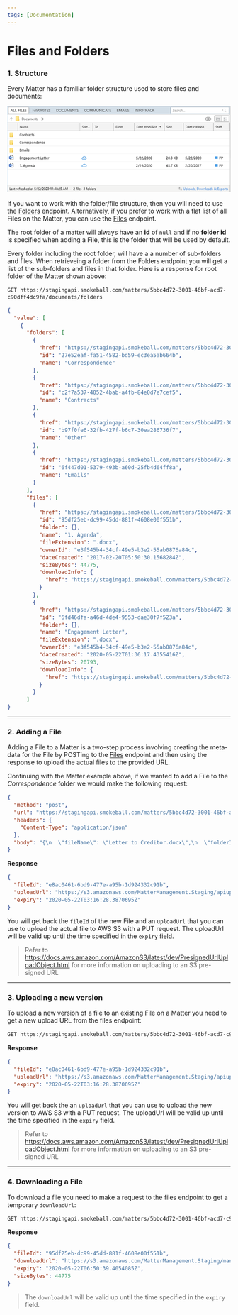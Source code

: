 ```yaml
---
tags: [Documentation]
---
```


# Files and Folders

### 1. Structure

Every Matter has a familiar folder structure used to store files and documents:

![Folders and Files](/assets/images/filesandfolders2.png)

If you want to work with the folder/file structure, then you will need to use the [Folders](../../reference/swagger.json/paths/~1matters~1{matterId}~1documents~1folders/get) endpoint.
Alternatively, if you prefer to work with a flat list of all Files on the Matter, you can use the [Files](../../reference/swagger.json/paths/~1matters~1{matterId}~1documents~1files/get) endpoint.

The root folder of a matter will always have an **id** of `null` and if no **folder id** is specified when adding a File, this is the folder that will be used by default.

Every folder including the root folder, will have a a number of sub-folders and files. When retrieveing a folder from the Folders endpoint you will get a list of the sub-folders and files in that folder. Here is a response for root folder of the Matter shown above:

```http
GET https://stagingapi.smokeball.com/matters/5bbc4d72-3001-46bf-acd7-c90dff4dc9fa/documents/folders
```

```json
{
  "value": [
    {
      "folders": [
        {
          "href": "https://stagingapi.smokeball.com/matters/5bbc4d72-3001-46bf-acd7-c90dff4dc9fa/documents/folders/27e52eaf-fa51-4582-bd59-ec3ea5ab664b",
          "id": "27e52eaf-fa51-4582-bd59-ec3ea5ab664b",
          "name": "Correspondence"
        },
        {
          "href": "https://stagingapi.smokeball.com/matters/5bbc4d72-3001-46bf-acd7-c90dff4dc9fa/documents/folders/c2f7a537-4052-4bab-a4fb-84e0d7e7cef5",
          "id": "c2f7a537-4052-4bab-a4fb-84e0d7e7cef5",
          "name": "Contracts"
        },
        {
          "href": "https://stagingapi.smokeball.com/matters/5bbc4d72-3001-46bf-acd7-c90dff4dc9fa/documents/folders/b97f0fe6-32fb-427f-b6c7-30ea286736f7",
          "id": "b97f0fe6-32fb-427f-b6c7-30ea286736f7",
          "name": "Other"
        },
        {
          "href": "https://stagingapi.smokeball.com/matters/5bbc4d72-3001-46bf-acd7-c90dff4dc9fa/documents/folders/6f447d01-5379-493b-a60d-25fb4d64ff8a",
          "id": "6f447d01-5379-493b-a60d-25fb4d64ff8a",
          "name": "Emails"
        }
      ],
      "files": [
        {
          "href": "https://stagingapi.smokeball.com/matters/5bbc4d72-3001-46bf-acd7-c90dff4dc9fa/documents/files/95df25eb-dc99-45dd-881f-4608e00f551b",
          "id": "95df25eb-dc99-45dd-881f-4608e00f551b",
          "folder": {},
          "name": "1. Agenda",
          "fileExtension": ".docx",
          "ownerId": "e3f545b4-34cf-49e5-b3e2-55ab0876a84c",
          "dateCreated": "2017-02-20T05:50:30.1568284Z",
          "sizeBytes": 44775,
          "downloadInfo": {
            "href": "https://stagingapi.smokeball.com/matters/5bbc4d72-3001-46bf-acd7-c90dff4dc9fa/documents/files/95df25eb-dc99-45dd-881f-4608e00f551b/download"
          }
        },
        {
          "href": "https://stagingapi.smokeball.com/matters/5bbc4d72-3001-46bf-acd7-c90dff4dc9fa/documents/files/6fd46dfa-a46d-4de4-9553-dae30f7f523a",
          "id": "6fd46dfa-a46d-4de4-9553-dae30f7f523a",
          "folder": {},
          "name": "Engagement Letter",
          "fileExtension": ".docx",
          "ownerId": "e3f545b4-34cf-49e5-b3e2-55ab0876a84c",
          "dateCreated": "2020-05-22T01:36:17.4355416Z",
          "sizeBytes": 20793,
          "downloadInfo": {
            "href": "https://stagingapi.smokeball.com/matters/5bbc4d72-3001-46bf-acd7-c90dff4dc9fa/documents/files/6fd46dfa-a46d-4de4-9553-dae30f7f523a/download"
          }
        }
      ]
}
```

---

### 2. Adding a File

Adding a File to a Matter is a two-step process involving creating the meta-data for the File by POSTing to the [Files](../../reference/swagger.json/paths/~1matters~1{matterId}~1documents~1files/post) endpoint and then using the response to upload the actual files to the provided URL.

Continuing with the Matter example above, if we wanted to add a File to the _Correspondence_ folder we would make the following request:

```json http
{
  "method": "post",
  "url": "https://stagingapi.smokeball.com/matters/5bbc4d72-3001-46bf-acd7-c90dff4dc9fa/documents/files",
  "headers": {
    "Content-Type": "application/json"
  },
  "body": "{\n  \"fileName\": \"Letter to Creditor.docx\",\n  \"folderId\": \"27e52eaf-fa51-4582-bd59-ec3ea5ab664b\",\n  //\"dateCreated\": if not specified, the current datetime will be used\n}"
}
```

**Response**
``` json
{
  "fileId": "e8ac0461-6bd9-477e-a95b-1d924332c91b",
  "uploadUrl": "https://s3.amazonaws.com/MatterManagement.Staging/apiuploads/ODUyOGQwNjMtMjY2My00MWMwLTk0ZjQtN2JhMzNlYTRhNmQ0fGUzZjU0NWI0LTM0Y2YtNDllNS1iM2UyLTU1YWIwODc2YTg0Y3w1YmJjNGQ3Mi0zMDAxLTQ2YmYtYWNkNy1jOTBkZmY0ZGM5ZmF8MjdlNTJlYWYtZmE1MS00NTgyLWJkNTktZWMzZWE1YWI2NjRifGU4YWMwNDYxLTZiZDktNDc3ZS1hOTViLTFkOTI0MzMyYzkxYnxMZXR0ZXIgdG8gQ3JlZGl0b3IuZG9jeHw%3D?AWSAccessKeyId=ASIA364TCXVMR4RXEVO5&Expires=1590117388&x-amz-security-token=IQoJb3JpZ2luX2VjEOL%2F%2F%2F%2F%2F%2F%2F%2F%2F%2FwEaCXVzLWVhc3QtMSJHMEUCIFTtWItZ%2Bdjveha7XuP4a05FCTqJmEs0G4VawxdRSaQ1AiEAvi%2FCGd0kyF%2FdDugSrNbl1sMPWSOIgtD%2B4jEAHP3BPnAq3wEIOxAAGgw4MjIyNTc4MjcxNjEiDDEkwjUUF2iV7yoZVCq8AeptjefBs2u6Wn2hFiAdoPw%2F9rGsXkXGfsbyPCDKeJP2yBzpNLGsPiKZkrvrJNNY5t8eViRNqSw69qt2qH4I50Q3O5iwg8kYguCZmFRJ6Gu4g89Og5kdX5FfISdzzoz4zRyVqHUg8j1RkXvaw6o6hpBGjwyLZL24dKqtRvgylLY4faQixoZ2hWYRkT87cuxwj2BOTTt6SNpKze0Atqh6QOV2LokwpIiQo1%2Bd5Ua0nC0Xl39P4pej17W43bDmMOzUnPYFOuABSZPF2G1tnIhP%2BuLtK9HvMobUUPk5cFLcKN5QxIW2hjwlwTZF3IPsvUOVq0AO0UnJd%2By4NdfwCcpm2fUulDFl8y5wKh3%2B0BifQDfsclANHL4Bb6na0Qpp8076HWiN6kbj7HRFNW4mTtsga%2BhK4kYHwAVhS6JR9bm46bz%2FsylzvuhLnIR1eG%2BUpZLJos6LJONIn9MNK78CXY6HJxaDLaewoQ3tAhU8CF%2F6mT3Oel2ZXeY40wm3xh2aqZS%2F9nze94RpJr%2Bf2U%2FHPH8tkB8tsAjflFIA4rGX%2B0BEfqJEWWalQVo%3D&Signature=sQ%2BUezLoeweLtLhyCDK%2Fy1a6naY%3D",
  "expiry": "2020-05-22T03:16:28.3870695Z"
}
```

You will get back the `fileId` of the new File and an `uploadUrl` that you can use to upload the actual file to AWS S3 with a PUT request. The uploadUrl will be valid up until the time specified in the `expiry` field.

>Refer to <https://docs.aws.amazon.com/AmazonS3/latest/dev/PresignedUrlUploadObject.html> for more information on uploading to an S3 pre-signed URL

---

### 3. Uploading a new version

To upload a new version of a file to an existing File on a Matter you need to get a new upload URL from the files endpoint:

``` html
GET https://stagingapi.smokeball.com/matters/5bbc4d72-3001-46bf-acd7-c90dff4dc9fa/documents/files/e8ac0461-6bd9-477e-a95b-1d924332c91b/upload
```

**Response**
``` json
{
  "fileId": "e8ac0461-6bd9-477e-a95b-1d924332c91b",
  "uploadUrl": "https://s3.amazonaws.com/MatterManagement.Staging/apiuploads/ODUyOGQwNjMtMjY2My00MWMwLTk0ZjQtN2JhMzNlYTRhNmQ0fGUzZjU0NWI0LTM0Y2YtNDllNS1iM2UyLTU1YWIwODc2YTg0Y3w1YmJjNGQ3Mi0zMDAxLTQ2YmYtYWNkNy1jOTBkZmY0ZGM5ZmF8MjdlNTJlYWYtZmE1MS00NTgyLWJkNTktZWMzZWE1YWI2NjRifGU4YWMwNDYxLTZiZDktNDc3ZS1hOTViLTFkOTI0MzMyYzkxYnxMZXR0ZXIgdG8gQ3JlZGl0b3IuZG9jeHw%3D?AWSAccessKeyId=ASIA364TCXVMR4RXEVO5&Expires=1590117388&x-amz-security-token=IQoJb3JpZ2luX2VjEOL%2F%2F%2F%2F%2F%2F%2F%2F%2F%2FwEaCXVzLWVhc3QtMSJHMEUCIFTtWItZ%2Bdjveha7XuP4a05FCTqJmEs0G4VawxdRSaQ1AiEAvi%2FCGd0kyF%2FdDugSrNbl1sMPWSOIgtD%2B4jEAHP3BPnAq3wEIOxAAGgw4MjIyNTc4MjcxNjEiDDEkwjUUF2iV7yoZVCq8AeptjefBs2u6Wn2hFiAdoPw%2F9rGsXkXGfsbyPCDKeJP2yBzpNLGsPiKZkrvrJNNY5t8eViRNqSw69qt2qH4I50Q3O5iwg8kYguCZmFRJ6Gu4g89Og5kdX5FfISdzzoz4zRyVqHUg8j1RkXvaw6o6hpBGjwyLZL24dKqtRvgylLY4faQixoZ2hWYRkT87cuxwj2BOTTt6SNpKze0Atqh6QOV2LokwpIiQo1%2Bd5Ua0nC0Xl39P4pej17W43bDmMOzUnPYFOuABSZPF2G1tnIhP%2BuLtK9HvMobUUPk5cFLcKN5QxIW2hjwlwTZF3IPsvUOVq0AO0UnJd%2By4NdfwCcpm2fUulDFl8y5wKh3%2B0BifQDfsclANHL4Bb6na0Qpp8076HWiN6kbj7HRFNW4mTtsga%2BhK4kYHwAVhS6JR9bm46bz%2FsylzvuhLnIR1eG%2BUpZLJos6LJONIn9MNK78CXY6HJxaDLaewoQ3tAhU8CF%2F6mT3Oel2ZXeY40wm3xh2aqZS%2F9nze94RpJr%2Bf2U%2FHPH8tkB8tsAjflFIA4rGX%2B0BEfqJEWWalQVo%3D&Signature=sQ%2BUezLoeweLtLhyCDK%2Fy1a6naY%3D",
  "expiry": "2020-05-22T03:16:28.3870695Z"
}
```

You will get back the an `uploadUrl` that you can use to upload the new version to AWS S3 with a PUT request. The uploadUrl will be valid up until the time specified in the `expiry` field.

>Refer to <https://docs.aws.amazon.com/AmazonS3/latest/dev/PresignedUrlUploadObject.html> for more information on uploading to an S3 pre-signed URL

---

### 4. Downloading a File

To download a file you need to make a request to the files endpoint to get a temporary `downloadUrl`:

``` html
GET https://stagingapi.smokeball.com/matters/5bbc4d72-3001-46bf-acd7-c90dff4dc9fa/documents/files/95df25eb-dc99-45dd-881f-4608e00f551b/download
```

**Response**
``` json
{
  "fileId": "95df25eb-dc99-45dd-881f-4608e00f551b",
  "downloadUrl": "https://s3.amazonaws.com/MatterManagement.Staging/managefiles3/8528d063-2663-41c0-94f4-7ba33ea4a6d4/AC8/AC83F922D6C7912EF74A9CA025C14526?AWSAccessKeyId=ASIA364TCXVM7BWHXPON&Expires=1590130239&response-content-disposition=attachment%3B%20filename%3D%221.%20Agenda.docx%22&x-amz-security-token=IQoJb3JpZ2luX2VjEOb%2F%2F%2F%2F%2F%2F%2F%2F%2F%2FwEaCXVzLWVhc3QtMSJIMEYCIQCRB6GR88g1BrLlsEkCBB6Dp2VwKkWZ7mqzRZ9mQj5%2FgwIhAK%2BP28pVL4rmsvILpGq%2BM9oLwIS8Xvuy2DfbwKkZ6EXbKt8BCD8QABoMODIyMjU3ODI3MTYxIgzsM8IXTaCCGbfc90MqvAFI7iuN%2F9EVCgBTR0x4mMDoBH0beid591RJ0zsrpAGBwJ4QTYHLYzwMWRGPgAu39oDK0bUyrX5WIb6iq8G5XrBB5K0IkgEuGMSX7U0Yf8xu8QjdtusV6YbbS4hQ3L5NrDpcbZMJ12cpF3hn65hXIBSwzRMhYN4iSumxDUiGmTDNwpH83fXmvLBoPkzxUHEYlBJzLR7VqxA1G0AGQGdLNwLf29Riry84%2BpsSANNuiYh1eQSf95Rsnqc%2BiU62ZDDQyZ32BTrfAcJpfDz6Y%2Ft3GPK0sEXQHZT6%2BbnvqZC8IJFbJdkkCNQBRF5YAaE6b3NKAilCeq2gb81BQW3fEYjud9wYmRcKIpTcMAAI90JLYAkPcgNO0wTouslW5yuiqnKG%2FZZ8dCDNm%2FocBzwGRR7%2B%2Fro9sTBrT1L1%2FM%2B1eeZNiFKa45aovAZ1AnkcigFej9oIZKmkOPuEFSuP8tUFQ5IblTKxsNoipRe1LbknxF008t5x8Yb%2Bskn7jBRO6OlYzgsddaOPDD0giMjh4KwuVDAI4PQCSx1CMmq2xT9wtlG2BNHD5eT%2FKpc%3D&Signature=e0pmX3UMd%2FrZN%2FJrLswk2y7NG40%3D",
  "expiry": "2020-05-22T06:50:39.4054085Z",
  "sizeBytes": 44775
}
```

>The `downloadUrl` will be valid up until the time specified in the `expiry` field.
